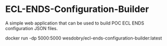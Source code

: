 # ECL-ENDS-Configuration-Builder
A simple web application that can be used to build POC ECL ENDS configuration JSON files.


docker run -dp 5000:5000 wesdobry/ecl-ends-configuration-builder:latest